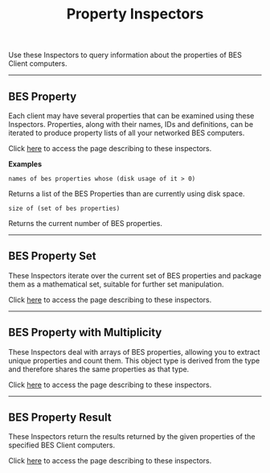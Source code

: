 ﻿---
title: Property Inspectors
---

Use these Inspectors to query information about the properties of BES Client computers.

---

## BES Property

Each client may have several properties that can be examined using these Inspectors.
Properties, along with their names, IDs and definitions, can be iterated to produce property lists of all your networked BES computers.

Click [here](/relevance/reference/bes-property.html) to access the page describing to these inspectors.

**Examples**

```
names of bes properties whose (disk usage of it > 0) 
```

Returns a list of the BES Properties than are currently using disk space.

```
size of (set of bes properties)
```

Returns the current number of BES properties.

---

## BES Property Set

These Inspectors iterate over the current set of BES properties and package them as a mathematical set, suitable for further set manipulation.

Click [here](/relevance/reference/bes-property-set.html) to access the page describing to these inspectors.

---


## BES Property with Multiplicity

These Inspectors deal with arrays of BES properties, allowing you to extract unique properties and count them.
This object type is derived from the <bes property> type and therefore shares the same properties as that type.

Click [here](/relevance/reference/bes-property-with-multiplicity.html) to access the page describing to these inspectors.

---

## BES Property Result

These Inspectors return the results returned by the given properties of the specified BES Client computers.

Click [here](/relevance/reference/bes-property-result.html) to access the page describing to these inspectors.

